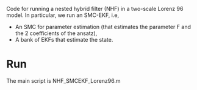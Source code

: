 Code for running a nested hybrid filter (NHF) in a two-scale Lorenz 96 model. In particular, we run an SMC-EKF, i.e,
  * An SMC for parameter estimation (that estimates the parameter F and the 2 coefficients of the ansatz),
  * A bank of EKFs that estimate the state.

# Run
The main script is NHF_SMCEKF_Lorenz96.m
